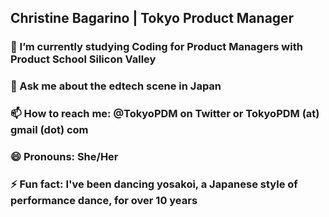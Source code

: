 ## Christine Bagarino | Tokyo Product Manager

### 🌱 I’m currently studying Coding for Product Managers with Product School Silicon Valley
### 💬 Ask me about the edtech scene in Japan
### 📫 How to reach me: @TokyoPDM on Twitter or TokyoPDM (at) gmail (dot) com
### 😄 Pronouns: She/Her
### ⚡ Fun fact: I've been dancing yosakoi, a Japanese style of performance dance, for over 10 years

<!--
**tokyopdm/tokyopdm** is a ✨ _special_ ✨ repository because its `README.md` (this file) appears on your GitHub profile.

Here are some ideas to get you started:

- 🔭 I’m currently working on ...
- 🌱 I’m currently learning ...
- 👯 I’m looking to collaborate on ...
- 🤔 I’m looking for help with ...
- 💬 Ask me about ...
- 📫 How to reach me: ...
- 😄 Pronouns: ...
- ⚡ Fun fact: ...
-->
